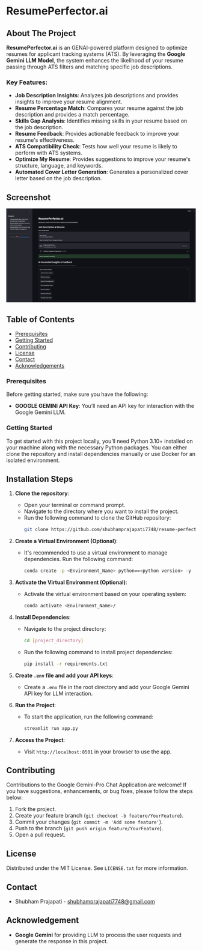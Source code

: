 # ResumePerfector.ai

## About The Project

**ResumePerfector.ai** is an GENAI-powered platform designed to optimize resumes for applicant tracking systems (ATS). By leveraging the **Google Gemini LLM Model**, the system enhances the likelihood of your resume passing through ATS filters and matching specific job descriptions. 

### Key Features:
- **Job Description Insights**: Analyzes job descriptions and provides insights to improve your resume alignment.
- **Resume Percentage Match**: Compares your resume against the job description and provides a match percentage.
- **Skills Gap Analysis**: Identifies missing skills in your resume based on the job description.
- **Resume Feedback**: Provides actionable feedback to improve your resume's effectiveness.
- **ATS Compatibility Check**: Tests how well your resume is likely to perform with ATS systems.
- **Optimize My Resume**: Provides suggestions to improve your resume's structure, language, and keywords.
- **Automated Cover Letter Generation**: Generates a personalized cover letter based on the job description.

## Screenshot

![ResumePerfector](ResumePerfector.png)

<!-- ## Demo

You can view the demo of ResumePerfector.ai [here](https://vimeo.com/1042608166).

## Social Media

You can check out more about the project on LinkedIn: [ResumePerfector LinkedIn Post](https://www.linkedin.com/posts/shubhamprajapati7748_ai-stockbotx-agenticai-activity-7278757239966867456-pVSh/) -->

## Table of Contents

- [Prerequisites](#prerequisites)
- [Getting Started](#getting-started)
- [Contributing](#contributing)
- [License](#license)
- [Contact](#contact)
- [Acknowledgements](#acknowledgements)

### Prerequisites

Before getting started, make sure you have the following:

- **GOOGLE GEMINI API Key**: You’ll need an API key for interaction with the Google Gemini LLM.

### Getting Started

To get started with this project locally, you’ll need Python 3.10+ installed on your machine along with the necessary Python packages. You can either clone the repository and install dependencies manually or use Docker for an isolated environment.

## Installation Steps

1. **Clone the repository**:
   - Open your terminal or command prompt.
   - Navigate to the directory where you want to install the project.
   - Run the following command to clone the GitHub repository:
     ```bash
     git clone https://github.com/shubhamprajapati7748/resume-perfector.ai
     ```

2. **Create a Virtual Environment (Optional)**:
   - It's recommended to use a virtual environment to manage dependencies. Run the following command:
     ```bash
     conda create -p <Environment_Name> python==<python version> -y
     ```

3. **Activate the Virtual Environment (Optional)**:
   - Activate the virtual environment based on your operating system:
     ```bash
     conda activate <Environment_Name>/
     ```

4. **Install Dependencies**:
   - Navigate to the project directory:
     ```bash
     cd [project_directory]
     ```
   - Run the following command to install project dependencies:
     ```bash
     pip install -r requirements.txt
     ```

5. **Create `.env` file and add your API keys**:
   - Create a `.env` file in the root directory and add your Google Gemini API key for LLM interaction.

6. **Run the Project**:
   - To start the application, run the following command:
     ```bash
     streamlit run app.py
     ```

7. **Access the Project**:
   - Visit `http://localhost:8501` in your browser to use the app.


## Contributing

Contributions to the Google Gemini-Pro Chat Application are welcome! If you have suggestions, enhancements, or bug fixes, please follow the steps below:

1. Fork the project.
2. Create your feature branch (`git checkout -b feature/YourFeature`).
3. Commit your changes (`git commit -m 'Add some feature'`).
4. Push to the branch (`git push origin feature/YourFeature`).
5. Open a pull request.

## License

Distributed under the MIT License. See `LICENSE.txt` for more information.

## Contact

- Shubham Prajapati - [shubhamprajapati7748@gmail.com](mailto:shubhamprajapati7748@gmail.com)

## Acknowledgement

- **Google Gemini** for providing LLM to process the user requests and generate the response in this project.